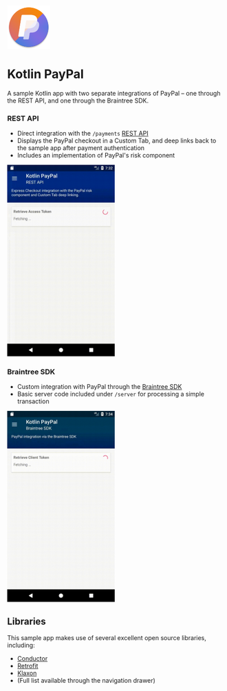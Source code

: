<img src="app/src/main/res/mipmap-xxxhdpi/ic_launcher_round.png" width="100px" > 

# Kotlin PayPal

A sample Kotlin app with two separate integrations of PayPal – one through the REST API, and one through the Braintree SDK.

### REST API

* Direct integration with the `/payments` [REST API](https://developer.paypal.com/docs/api/payments/)
* Displays the PayPal checkout in a Custom Tab, and deep links back to the sample app after payment authentication
* Includes an implementation of PayPal's risk component

<img src="gifs/RESTExample.gif" width="250px" > 

### Braintree SDK
* Custom integration with PayPal through the [Braintree SDK](https://developers.braintreepayments.com/guides/paypal/client-side/android/v2)
* Basic server code included under `/server` for processing a simple transaction

<img src="gifs/BraintreeExample.gif" width="250px" > 


## Libraries
This sample app makes use of several excellent open source libraries, including:
* [Conductor](https://github.com/bluelinelabs/Conductor)
* [Retrofit](https://github.com/square/retrofit)
* [Klaxon](https://github.com/cbeust/klaxon)
* (Full list available through the navigation drawer)
